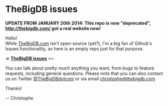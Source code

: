 TheBigDB issues
===============

**UPDATE FROM JANUARY 20th 2014: This repo is now "deprecated", http://thebigdb.com/ got a real website now!**

Hello!  
While [TheBigDB.com](http://thebigdb.com) isn't open-source (yet?), I'm a big fan of Github's Issues functionality, so here is an empty repo just for that purpose.  
  
=> **[TheBigDB issues](https://github.com/thebigdb/thebigdb-issues/issues)** <=  
  
You can talk about pretty much anything you want, from bugs to feature requests, including general questions. 
Please note that you can also contact us on Twitter [@TheBigDBdotcom](https://twitter.com/TheBigDBdotcom) or via email <christophe@thebigdb.com>

Thanks!

-- Christophe
